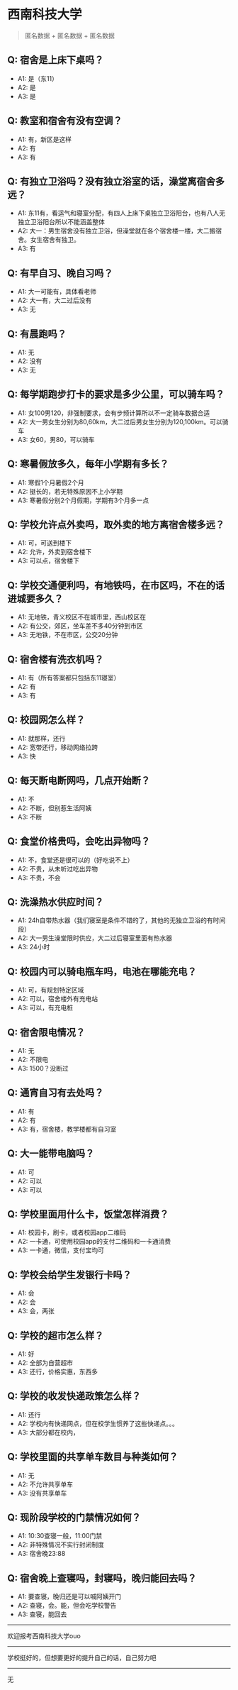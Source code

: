 # 西南科技大学
> 匿名数据 + 匿名数据 + 匿名数据
## Q: 宿舍是上床下桌吗？
- A1: 是（东11）
- A2: 是
- A3: 是
## Q: 教室和宿舍有没有空调？
- A1: 有，新区是这样
- A2: 有
- A3: 有
## Q: 有独立卫浴吗？没有独立浴室的话，澡堂离宿舍多远？
- A1: 东11有，看运气和寝室分配，有四人上床下桌独立卫浴阳台，也有八人无独立卫浴阳台所以不能涵盖整体
- A2: 大一：男生宿舍没有独立卫浴，但澡堂就在各个宿舍楼一楼，大二搬宿舍。女生宿舍有独卫。
- A3: 有
## Q: 有早自习、晚自习吗？
- A1: 大一可能有，具体看老师
- A2: 大一有，大二过后没有
- A3: 无
## Q: 有晨跑吗？
- A1: 无
- A2: 没有
- A3: 无
## Q: 每学期跑步打卡的要求是多少公里，可以骑车吗？
- A1: 女100男120，非强制要求，会有步频计算所以不一定骑车数据合适
- A2: 大一男女生分别为80,60km，大二过后男女生分别为120,100km。可以骑车
- A3: 女60，男80，可以骑车
## Q: 寒暑假放多久，每年小学期有多长？
- A1: 寒假1个月暑假2个月
- A2: 挺长的，若无特殊原因不上小学期
- A3: 寒暑假分别2个月假期，学期有3个月多一点
## Q: 学校允许点外卖吗，取外卖的地方离宿舍楼多远？
- A1: 可，可送到楼下
- A2: 允许，外卖到宿舍楼下
- A3: 可以点，宿舍楼下
## Q: 学校交通便利吗，有地铁吗，在市区吗，不在的话进城要多久？
- A1: 无地铁，青义校区不在城市里，西山校区在
- A2: 有公交，郊区，坐车差不多40分钟到市区
- A3: 无地铁，不在市区，公交20分钟
## Q: 宿舍楼有洗衣机吗？
- A1: 有（所有答案都只包括东11寝室）
- A2: 有
- A3: 有
## Q: 校园网怎么样？
- A1: 就那样，还行
- A2: 宽带还行，移动网络拉跨
- A3: 快
## Q: 每天断电断网吗，几点开始断？
- A1: 不
- A2: 不断，但别惹生活阿姨
- A3: 不断
## Q: 食堂价格贵吗，会吃出异物吗？
- A1: 不，食堂还是很可以的（好吃说不上）
- A2: 不贵，从未听过吃出异物
- A3: 不贵，不会
## Q: 洗澡热水供应时间？
- A1: 24h自带热水器（我们寝室是条件不错的了，其他的无独立卫浴的有时间段）
- A2: 大一男生澡堂限时供应，大二过后寝室里面有热水器
- A3: 24小时
## Q: 校园内可以骑电瓶车吗，电池在哪能充电？
- A1: 可，有规划特定区域
- A2: 可以，宿舍楼外有充电站
- A3: 可以，有充电桩
## Q: 宿舍限电情况？
- A1: 无
- A2: 不限电
- A3: 1500？没断过
## Q: 通宵自习有去处吗？
- A1: 有
- A2: 有
- A3: 有，宿舍楼，教学楼都有自习室
## Q: 大一能带电脑吗？
- A1: 可
- A2: 可以
- A3: 可以
## Q: 学校里面用什么卡，饭堂怎样消费？
- A1: 校园卡，刷卡，或者校园app二维码
- A2: 一卡通，可使用校园app的支付二维码和一卡通消费
- A3: 一卡通，微信，支付宝均可
## Q: 学校会给学生发银行卡吗？
- A1: 会
- A2: 会
- A3: 会，两张
## Q: 学校的超市怎么样？
- A1: 好
- A2: 全部为自营超市
- A3: 还行，价格实惠，东西多
## Q: 学校的收发快递政策怎么样？
- A1: 还行
- A2: 学校内有快递网点，但在校学生惯养了这些快递点。。。
- A3: 大部分都在校内，
## Q: 学校里面的共享单车数目与种类如何？
- A1: 无
- A2: 不允许共享单车
- A3: 没有共享单车
## Q: 现阶段学校的门禁情况如何？
- A1: 10:30查寝一般，11:00门禁
- A2: 非特殊情况不实行封闭制度
- A3: 宿舍晚23:88
## Q: 宿舍晚上查寝吗，封寝吗，晚归能回去吗？
- A1: 要查寝，晚归还是可以喊阿姨开门
- A2: 查寝，会。能，但会吃学校警告
- A3: 查寝，能回去
***
欢迎报考西南科技大学ouo
***
学校挺好的，但想要更好的提升自己的话，自己努力吧
***
无